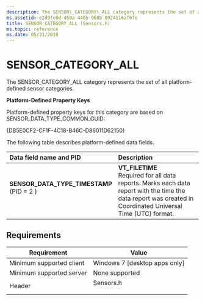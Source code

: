 ```yaml
---
description: The SENSOR\_CATEGORY\_ALL category represents the set of all platform-defined sensor categories.
ms.assetid: e2d9fe6d-450a-446b-968b-0924116af6fe
title: SENSOR_CATEGORY_ALL (Sensors.h)
ms.topic: reference
ms.date: 05/31/2018
---
```


# SENSOR\_CATEGORY\_ALL

The SENSOR\_CATEGORY\_ALL category represents the set of all platform-defined sensor categories.

**Platform-Defined Property Keys**

Platform-defined property keys for this category are based on SENSOR\_DATA\_TYPE\_COMMON\_GUID:

{DB5E0CF2-CF1F-4C18-B46C-D86011D62150}

The following table describes platform-defined data fields.



| Data field name and PID                                                                                                                                                                                                                                                 | Description                                                                                                                                                                        |
|:------------------------------------------------------------------------------------------------------------------------------------------------------------------------------------------------------------------------------------------------------------------------|:-----------------------------------------------------------------------------------------------------------------------------------------------------------------------------------|
| <span id="SENSOR_DATA_TYPE_TIMESTAMP"></span><span id="sensor_data_type_timestamp"></span><dl> <dt>**SENSOR\_DATA\_TYPE\_TIMESTAMP**</dt> <dt>(PID = 2 ) </dt> </dl> | **VT\_FILETIME**<br/> Required for all data reports. Marks each data report with the time the data report was created in Coordinated Universal Time (UTC) format.<br/> |



## Requirements



| Requirement | Value |
|-------------------------------------|--------------------------------------------------------------------------------------|
| Minimum supported client<br/> | Windows 7 \[desktop apps only\]<br/>                                           |
| Minimum supported server<br/> | None supported<br/>                                                            |
| Header<br/>                   | <dl> <dt>Sensors.h</dt> </dl> |



 

 




